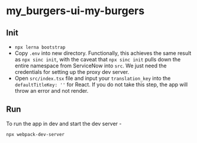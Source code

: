 # my_burgers-ui-my-burgers

## Init

- `npx lerna bootstrap`
- Copy `.env` into new directory. Functionally, this achieves the same result as `npx sinc init`, with the caveat that `npx sinc init` pulls down the entire namespace from ServiceNow into `src`. We just need the credentials for setting up the proxy dev server.
- Open `src/index.tsx` file and input your `translation_key` into the `defaultTitleKey: ''` for React. If you do not take this step, the app will throw an error and not render.

## Run

To run the app in dev and start the dev server -

```
npx webpack-dev-server
```
